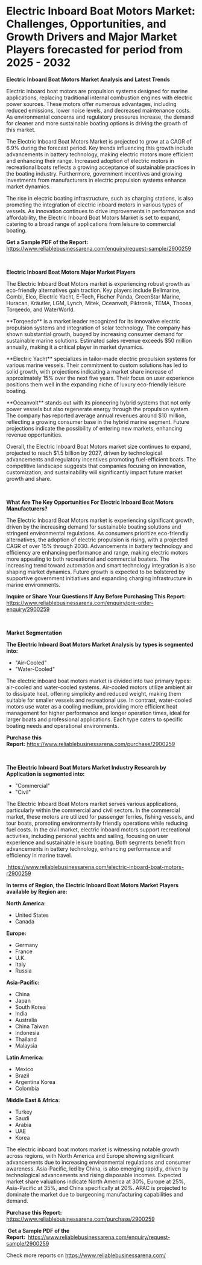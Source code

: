 <p><h1>Electric Inboard Boat Motors Market: Challenges, Opportunities, and Growth Drivers and Major Market Players forecasted for period from 2025 - 2032</h1></p><p><strong>Electric Inboard Boat Motors Market Analysis and Latest Trends</strong></p>
<p><p>Electric inboard boat motors are propulsion systems designed for marine applications, replacing traditional internal combustion engines with electric power sources. These motors offer numerous advantages, including reduced emissions, lower noise levels, and decreased maintenance costs. As environmental concerns and regulatory pressures increase, the demand for cleaner and more sustainable boating options is driving the growth of this market.</p><p>The Electric Inboard Boat Motors Market is projected to grow at a CAGR of 6.9% during the forecast period. Key trends influencing this growth include advancements in battery technology, making electric motors more efficient and enhancing their range. Increased adoption of electric motors in recreational boats reflects a growing acceptance of sustainable practices in the boating industry. Furthermore, government incentives and growing investments from manufacturers in electric propulsion systems enhance market dynamics.</p><p>The rise in electric boating infrastructure, such as charging stations, is also promoting the integration of electric inboard motors in various types of vessels. As innovation continues to drive improvements in performance and affordability, the Electric Inboard Boat Motors Market is set to expand, catering to a broad range of applications from leisure to commercial boating.</p></p>
<p><strong>Get a Sample PDF of the Report:&nbsp;</strong> <a href="https://www.reliablebusinessarena.com/enquiry/request-sample/2900259?utm_campaign=3222&utm_medium=2&utm_source=Github&utm_content=ia&utm_term=16032025&utm_id=electric-inboard-boat-motors">https://www.reliablebusinessarena.com/enquiry/request-sample/2900259</a></p>
<p>&nbsp;</p>
<p><strong>Electric Inboard Boat Motors Major Market Players</strong></p>
<p><p>The Electric Inboard Boat Motors market is experiencing robust growth as eco-friendly alternatives gain traction. Key players include Bellmarine, Combi, Elco, Electric Yacht, E-Tech, Fischer Panda, GreenStar Marine, Huracan, Kräutler, LGM, Lynch, Mitek, Oceanvolt, Piktronik, TEMA, Thoosa, Torqeedo, and WaterWorld. </p><p>**Torqeedo** is a market leader recognized for its innovative electric propulsion systems and integration of solar technology. The company has shown substantial growth, buoyed by increasing consumer demand for sustainable marine solutions. Estimated sales revenue exceeds $50 million annually, making it a critical player in market dynamics.</p><p>**Electric Yacht** specializes in tailor-made electric propulsion systems for various marine vessels. Their commitment to custom solutions has led to solid growth, with projections indicating a market share increase of approximately 15% over the next five years. Their focus on user experience positions them well in the expanding niche of luxury eco-friendly leisure boating.</p><p>**Oceanvolt** stands out with its pioneering hybrid systems that not only power vessels but also regenerate energy through the propulsion system. The company has reported average annual revenues around $10 million, reflecting a growing consumer base in the hybrid marine segment. Future projections indicate the possibility of entering new markets, enhancing revenue opportunities.</p><p>Overall, the Electric Inboard Boat Motors market size continues to expand, projected to reach $1.5 billion by 2027, driven by technological advancements and regulatory incentives promoting fuel-efficient boats. The competitive landscape suggests that companies focusing on innovation, customization, and sustainability will significantly impact future market growth and share.</p></p>
<p>&nbsp;</p>
<p><strong>What Are The Key Opportunities For Electric Inboard Boat Motors Manufacturers?</strong></p>
<p><p>The Electric Inboard Boat Motors market is experiencing significant growth, driven by the increasing demand for sustainable boating solutions and stringent environmental regulations. As consumers prioritize eco-friendly alternatives, the adoption of electric propulsion is rising, with a projected CAGR of over 15% through 2030. Advancements in battery technology and efficiency are enhancing performance and range, making electric motors more appealing to both recreational and commercial boaters. The increasing trend toward automation and smart technology integration is also shaping market dynamics. Future growth is expected to be bolstered by supportive government initiatives and expanding charging infrastructure in marine environments.</p></p>
<p><strong>Inquire or Share Your Questions If Any Before Purchasing This Report:</strong> <a href="https://www.reliablebusinessarena.com/enquiry/pre-order-enquiry/2900259?utm_campaign=3222&utm_medium=2&utm_source=Github&utm_content=ia&utm_term=16032025&utm_id=electric-inboard-boat-motors">https://www.reliablebusinessarena.com/enquiry/pre-order-enquiry/2900259</a></p>
<p>&nbsp;</p>
<p><strong>Market Segmentation</strong></p>
<p><strong>The Electric Inboard Boat Motors Market Analysis by types is segmented into:</strong></p>
<p><ul><li>"Air-Cooled"</li><li>"Water-Cooled"</li></ul></p>
<p><p>The electric inboard boat motors market is divided into two primary types: air-cooled and water-cooled systems. Air-cooled motors utilize ambient air to dissipate heat, offering simplicity and reduced weight, making them suitable for smaller vessels and recreational use. In contrast, water-cooled motors use water as a cooling medium, providing more efficient heat management for higher performance and longer operation times, ideal for larger boats and professional applications. Each type caters to specific boating needs and operational environments.</p></p>
<p><strong>Purchase this Report:&nbsp;</strong><a href="https://www.reliablebusinessarena.com/purchase/2900259?utm_campaign=3222&utm_medium=2&utm_source=Github&utm_content=ia&utm_term=16032025&utm_id=electric-inboard-boat-motors">https://www.reliablebusinessarena.com/purchase/2900259</a></p>
<p>&nbsp;</p>
<p><strong>The Electric Inboard Boat Motors Market Industry Research by Application is segmented into:</strong></p>
<p><ul><li>"Commercial"</li><li>"Civil"</li></ul></p>
<p><p>The Electric Inboard Boat Motors market serves various applications, particularly within the commercial and civil sectors. In the commercial market, these motors are utilized for passenger ferries, fishing vessels, and tour boats, promoting environmentally friendly operations while reducing fuel costs. In the civil market, electric inboard motors support recreational activities, including personal yachts and sailing, focusing on user experience and sustainable leisure boating. Both segments benefit from advancements in battery technology, enhancing performance and efficiency in marine travel.</p></p>
<p><a href="https://www.reliablebusinessarena.com/electric-inboard-boat-motors-r2900259?utm_campaign=3222&utm_medium=2&utm_source=Github&utm_content=ia&utm_term=16032025&utm_id=electric-inboard-boat-motors">&nbsp;https://www.reliablebusinessarena.com/electric-inboard-boat-motors-r2900259</a></p>
<p><strong>In terms of Region, the Electric Inboard Boat Motors Market Players available by Region are:</strong></p>
<p>
    <p> <strong> North America: </strong>
        <ul>
            <li>United States</li>
            <li>Canada</li>
        </ul>
        </p> 
    <p> <strong> Europe: </strong>
        <ul>
            <li>Germany</li>
            <li>France</li>
            <li>U.K.</li>
            <li>Italy</li>
            <li>Russia</li>
        </ul>
        </p> 
    <p> <strong> Asia-Pacific: </strong>
        <ul>
            <li>China</li>
            <li>Japan</li>
            <li>South Korea</li>
            <li>India</li>
            <li>Australia</li>
            <li>China Taiwan</li>
            <li>Indonesia</li>
            <li>Thailand</li>
            <li>Malaysia</li>
        </ul>
        </p> 
    <p> <strong> Latin America: </strong>
        <ul>
            <li>Mexico</li>
            <li>Brazil</li>
            <li>Argentina Korea</li>
            <li>Colombia</li>
        </ul>
        </p> 
    <p> <strong> Middle East & Africa: </strong>
        <ul>
            <li>Turkey</li>
            <li>Saudi</li>
            <li>Arabia</li>
            <li>UAE</li>
            <li>Korea</li>
        </ul>
    </p>
    </p>
<p><p>The electric inboard boat motors market is witnessing notable growth across regions, with North America and Europe showing significant advancements due to increasing environmental regulations and consumer awareness. Asia-Pacific, led by China, is also emerging rapidly, driven by technological advancements and rising disposable incomes. Expected market share valuations indicate North America at 30%, Europe at 25%, Asia-Pacific at 35%, and China specifically at 20%. APAC is projected to dominate the market due to burgeoning manufacturing capabilities and demand.</p></p>
<p><strong>Purchase this Report: </strong><a href="https://www.reliablebusinessarena.com/purchase/2900259?utm_campaign=3222&utm_medium=2&utm_source=Github&utm_content=ia&utm_term=16032025&utm_id=electric-inboard-boat-motors">https://www.reliablebusinessarena.com/purchase/2900259</a></p>
<p>&nbsp;<strong>Get a Sample PDF of the Report:&nbsp;&nbsp;</strong><a href="https://www.reliablebusinessarena.com/enquiry/request-sample/2900259?utm_campaign=3222&utm_medium=2&utm_source=Github&utm_content=ia&utm_term=16032025&utm_id=electric-inboard-boat-motors">https://www.reliablebusinessarena.com/enquiry/request-sample/2900259</a></p>
<p><strong></strong></p>
<p>Check more reports on <a href="https://www.reliablebusinessarena.com/?utm_campaign=3222&utm_medium=2&utm_source=Github&utm_content=ia&utm_term=16032025&utm_id=electric-inboard-boat-motors">https://www.reliablebusinessarena.com/</a></p>
